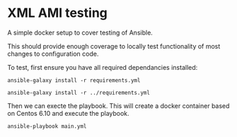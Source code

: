 # XML AMI testing

A simple docker setup to cover testing of Ansible.

This should provide enough coverage to locally test functionality of most changes to configuration code.

To test, first ensure you have all required dependancies installed:

`ansible-galaxy install -r requirements.yml`

`ansible-galaxy install -r ../requirements.yml`

Then we can execte the playbook. This will create a docker container based on Centos 6.10 and execute the playbook.

`ansible-playbook main.yml`


